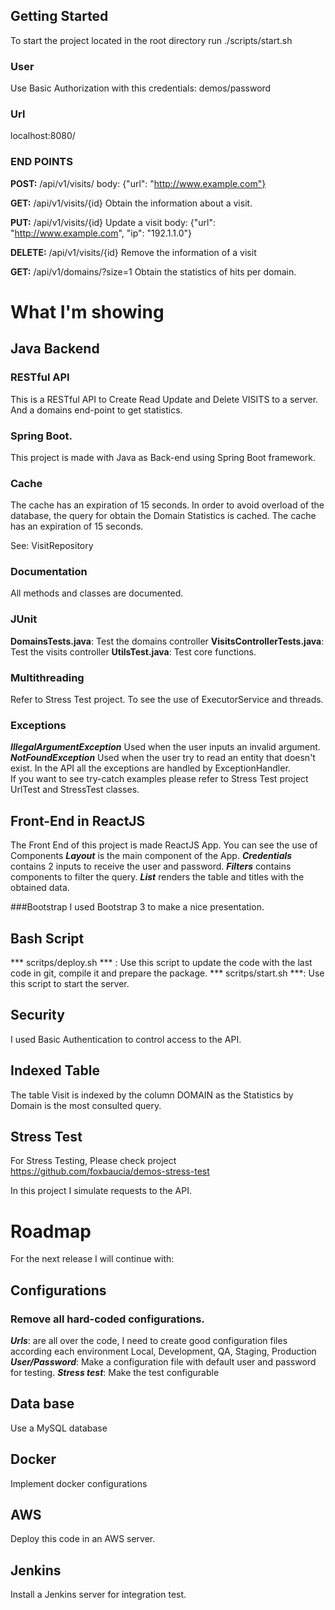 ## Getting Started
To start the project located in the root directory run
./scripts/start.sh 

### User
Use Basic Authorization with this credentials:
demos/password

### Url
localhost:8080/

### END POINTS
**POST:** /api/v1/visits/
body: {"url": "http://www.example.com"}

**GET:** /api/v1/visits/{id}
Obtain the information about a visit.

**PUT:** /api/v1/visits/{id}
Update a visit
body: {"url": "http://www.example.com",  "ip": "192.1.1.0"}

**DELETE:** /api/v1/visits/{id}
Remove the information of a visit

**GET:** /api/v1/domains/?size=1
Obtain the statistics of hits per domain.



# What I'm showing 

## Java Backend
### RESTful API
This is a RESTful API to Create Read Update and Delete VISITS to a server.
And a domains end-point to get statistics.

### Spring Boot.
This project is made with Java as Back-end using Spring Boot framework.

### Cache
The cache has an expiration of 15 seconds. In order to avoid overload of the database, the query for obtain the Domain Statistics is cached. The cache has an expiration of 15 seconds.

See: VisitRepository

### Documentation
All methods and classes are documented.

### JUnit
**DomainsTests.java**: Test the domains controller
**VisitsControllerTests.java**: Test the visits controller
**UtilsTest.java**: Test core functions.

### Multithreading
Refer to Stress Test project. To see the use of ExecutorService and threads.

### Exceptions
***IllegalArgumentException*** Used when the user inputs an invalid argument.
***NotFoundException*** Used when the user try to read an entity that doesn't exist. 
In the API all the exceptions are handled by ExceptionHandler.  
If you want to see try-catch examples please refer to Stress Test project UrlTest and StressTest classes.

## Front-End in ReactJS
The Front End of this project is made ReactJS App.
You can see the use of Components
***Layout*** is the main component of the App.
***Credentials*** contains 2 inputs to receive the user and password.
***Filters*** contains components to filter the query.
***List*** renders the table and titles with the obtained data.


###Bootstrap
I used Bootstrap 3 to make a nice presentation. 

## Bash Script
*** scritps/deploy.sh *** : Use this script to update the code with the last code in git, compile it and prepare the package.
*** scritps/start.sh ***: Use this script to start the server.  

## Security
I used Basic Authentication to control access to the API.


## Indexed Table
The table Visit is indexed by the column DOMAIN as the Statistics by Domain is the most consulted query.

## Stress Test
For Stress Testing, Please check project https://github.com/foxbaucia/demos-stress-test

In this project I simulate requests to the API. 

# Roadmap
For the next release I will continue with:

## Configurations
### Remove all hard-coded configurations.
***Urls***: are all over the code, I need to create good configuration files according each environment Local, Development, QA, Staging, Production
***User/Password***: Make a configuration file with default user and password for testing.
***Stress test***: Make the test configurable

## Data base
Use a MySQL database

## Docker
Implement docker configurations

## AWS
Deploy this code in an AWS server.

## Jenkins
Install a Jenkins server for integration test. 


 


